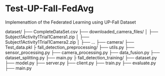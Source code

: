 # Test-UP-Fall-FedAvg
Implemenattion of the Federated Learning using UP-Fall Dataset

dataset/
├── CompleteDataSet.csv
├── downloaded_camera_files/
│   ├── Subject1Activity1Trial1Camera1.zip
│   ├── Subject1Activity1Trial1Camera2.zip
│   ├── ...
├── camera/
├── Test_data.pkl
├
fall_detection_preprocessing/
├── utils.py
├── sensor_processing.py
├── camera_processing.py
├── data_fusion.py
├── dataset_splitting.py
├── main.py
├
fall_detection_training/
├── dataset.py
├── model.py
├── server.py
├── client.py
├── train.py
├── evaluate.py
├── main.py